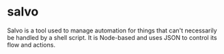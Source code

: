 # salvo

Salvo is a tool used to manage automation for things that can't necessarily be handled by a shell script.  It is Node-based and uses JSON to control its flow and actions.
